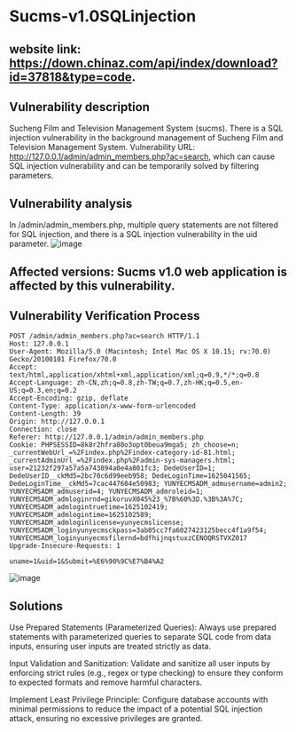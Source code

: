 # Sucms-v1.0SQLinjection
## website link: https://down.chinaz.com/api/index/download?id=37818&type=code.
## Vulnerability description
Sucheng Film and Television Management System (sucms). There is a SQL injection vulnerability in the background management of Sucheng Film and Television Management System. Vulnerability URL: http://127.0.0.1/admin/admin_members.php?ac=search, which can cause SQL injection vulnerability and can be temporarily solved by filtering parameters.
## Vulnerability analysis
In /admin/admin_members.php, multiple query statements are not filtered for SQL injection, and there is a SQL injection vulnerability in the uid parameter.
![image](https://github.com/user-attachments/assets/8380a9b7-7271-40a7-b533-9e345ccc4919)
## Affected versions: Sucms v1.0 web application is affected by this vulnerability.
## Vulnerability Verification Process
```
POST /admin/admin_members.php?ac=search HTTP/1.1
Host: 127.0.0.1
User-Agent: Mozilla/5.0 (Macintosh; Intel Mac OS X 10.15; rv:70.0) Gecko/20100101 Firefox/70.0
Accept: text/html,application/xhtml+xml,application/xml;q=0.9,*/*;q=0.8
Accept-Language: zh-CN,zh;q=0.8,zh-TW;q=0.7,zh-HK;q=0.5,en-US;q=0.3,en;q=0.2
Accept-Encoding: gzip, deflate
Content-Type: application/x-www-form-urlencoded
Content-Length: 39
Origin: http://127.0.0.1
Connection: close
Referer: http://127.0.0.1/admin/admin_members.php
Cookie: PHPSESSID=8k8r2hfra80o3opt0beua9mga5; zh_choose=n; _currentWebUrl_=%2Findex.php%2Findex-category-id-81.html; _currentAdminUrl_=%2Findex.php%2Fadmin-sys-managers.html; user=21232f297a57a5a743894a0e4a801fc3; DedeUserID=1; DedeUserID__ckMd5=2bc70c6d99eeb958; DedeLoginTime=1625041565; DedeLoginTime__ckMd5=7cac447604e50983; YUNYECMSADM_admusername=admin2; YUNYECMSADM_admuserid=4; YUNYECMSADM_admroleid=1; YUNYECMSADM_admloginrnd=gikoruvX045%23_%7B%60%3D.%3B%3A%7C; YUNYECMSADM_admlogintruetime=1625102419; YUNYECMSADM_admlogintime=1625102589; YUNYECMSADM_admloginlicense=yunyecmslicense; YUNYECMSADM_loginyunyecmsckpass=3ab05cc7fa6027423125becc4f1a9f54; YUNYECMSADM_loginyunyecmsfilernd=bdfhijnqstuxzCENOQRSTVXZ017
Upgrade-Insecure-Requests: 1

uname=1&uid=1&Submit=%E6%90%9C%E7%B4%A2
```
![image](https://github.com/user-attachments/assets/07b5d7fc-0744-4b5d-b35a-e859a6838b84)

## Solutions
Use Prepared Statements (Parameterized Queries):
Always use prepared statements with parameterized queries to separate SQL code from data inputs, ensuring user inputs are treated strictly as data.

Input Validation and Sanitization:
Validate and sanitize all user inputs by enforcing strict rules (e.g., regex or type checking) to ensure they conform to expected formats and remove harmful characters.

Implement Least Privilege Principle:
Configure database accounts with minimal permissions to reduce the impact of a potential SQL injection attack, ensuring no excessive privileges are granted.
